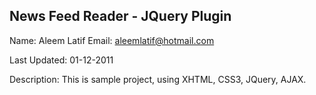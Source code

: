 News Feed Reader - JQuery Plugin
-----------------------------------

Name: Aleem Latif
Email: aleemlatif@hotmail.com

Last Updated: 01-12-2011

Description:
This is sample project, using XHTML, CSS3, JQuery, AJAX.
